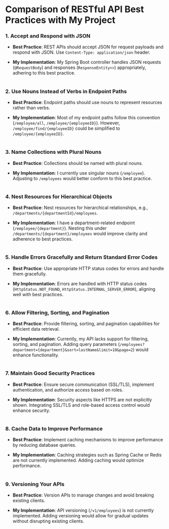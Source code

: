 # Comparison of RESTful API Best Practices with My Project

### 1. Accept and Respond with JSON

- **Best Practice**: REST APIs should accept JSON for request payloads and respond with JSON. Use `Content-Type: application/json` header.

- **My Implementation**: My Spring Boot controller handles JSON requests (`@RequestBody`) and responses (`ResponseEntity<>`) appropriately, adhering to this best practice.
#
### 2. Use Nouns Instead of Verbs in Endpoint Paths

- **Best Practice**: Endpoint paths should use nouns to represent resources rather than verbs.

- **My Implementation**: Most of my endpoint paths follow this convention (`/employee/all`, `/employee/{employeeID}`). However, `/employee/find/{employeeID}` could be simplified to `/employee/{employeeID}`.
#
### 3. Name Collections with Plural Nouns

- **Best Practice**: Collections should be named with plural nouns.

- **My Implementation**: I currently use singular nouns (`/employee`). Adjusting to `/employees` would better conform to this best practice.
#
### 4. Nest Resources for Hierarchical Objects

- **Best Practice**: Nest resources for hierarchical relationships, e.g., `/departments/{departmentId}/employees`.

- **My Implementation**: I have a department-related endpoint (`/employee/{department}`). Nesting this under `/departments/{department}/employees` would improve clarity and adherence to best practices.
#
### 5. Handle Errors Gracefully and Return Standard Error Codes

- **Best Practice**: Use appropriate HTTP status codes for errors and handle them gracefully.

- **My Implementation**: Errors are handled with HTTP status codes (`HttpStatus.NOT_FOUND`, `HttpStatus.INTERNAL_SERVER_ERROR`), aligning well with best practices.
#
### 6. Allow Filtering, Sorting, and Pagination

- **Best Practice**: Provide filtering, sorting, and pagination capabilities for efficient data retrieval.

- **My Implementation**: Currently, my API lacks support for filtering, sorting, and pagination. Adding query parameters (`/employees?department={department}&sort=lastName&limit=10&page=2`) would enhance functionality.
#
### 7. Maintain Good Security Practices

- **Best Practice**: Ensure secure communication (SSL/TLS), implement authentication, and authorize access based on roles.

- **My Implementation**: Security aspects like HTTPS are not explicitly shown. Integrating SSL/TLS and role-based access control would enhance security.
#
### 8. Cache Data to Improve Performance

- **Best Practice**: Implement caching mechanisms to improve performance by reducing database queries.

- **My Implementation**: Caching strategies such as Spring Cache or Redis are not currently implemented. Adding caching would optimize performance.
#
### 9. Versioning Your APIs

- **Best Practice**: Version APIs to manage changes and avoid breaking existing clients.

- **My Implementation**: API versioning (`/v1/employees`) is not currently implemented. Adding versioning would allow for gradual updates without disrupting existing clients.

